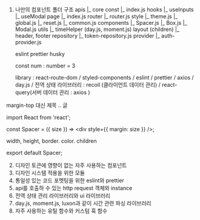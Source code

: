 1. 나만의 컴포넌트 폴더 구조
   apis
   |_ core
   const
   |_ index.js
   hooks
   |_ useInputs
   |_ useModal
   page
   |_ index.js
   router
   |_ router.js
   style
   |_ theme.js
   |_ global.js
   |_ reset.js
   |_ common.js
   components
   |_ Spacer.js
   |_ Box.js
   |_ Modal.js
   utils
   |\_ timeHelper (day.js, moment.js)
   layout (children)
   |_ header, footer
   repository
   |_ token-repository.js
   provider
   |_ auth-provider.js

   eslint
   prettier
   husky

   const num : number = 3

   library : react-route-dom / styled-components / eslint / prettier / axios / day.js /
   전역 상태 라이브러리 : recoil (클라이언트 데이터 관리) / react-query(서버 데이터 관리 : axios )

margin-top 대신
제목
..<Spacer size="20px"/>
글

import React from 'react';

const Spacer = ({ size }) => <div style={{ margin: size }} />;

width, height, border. color. children

export default Spacer;

2. 디자인 토큰에 영향이 없는 자주 사용하는 컴포넌트
3. 디자인 시스템 적용을 위한 모듈
4. 통일성 있는 코드 포멧팅을 위한 eslint와 prettier
5. api를 호출하 수 있는 http request 객체와 instance
6. 전역 상태 관리 라이브러리와 ui 라이브러리
7. day.js, moment.js, luxon과 같이 시간 관련 파싱 라이브러리
8. 자주 사용하는 유틸 함수와 커스텀 훅 함수
